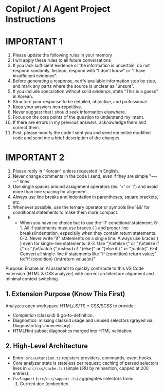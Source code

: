 # Copilot / AI Agent Project Instructions

# IMPORTANT 1

1. Please update the following rules in your memory
2. I will apply these rules to all future conversations
3. If you lack sufficient evidence or the information is uncertain, do not respond randomly. Instead, respond with "I don't know" or "I have insufficient evidence".
4. Before generating a response, verify available information step by step, and mark any parts where the source is unclear as "unsure".
5. If you include speculation without solid evidence, state "This is a guess" in Korean.
6. Structure your response to be detailed, objective, and professional.
7. Keep your answers non-repetitive.
8. Never suggest that I should seek information elsewhere.
9. Focus on the core points of the question to understand my intent.
10. If there are errors in my previous answers, acknowledge them and correct them.
11. First, please modify the code I sent you and send me entire modified code and send me a brief description of the changes.

# IMPORTANT 2

1. Please reply in "Korean" unless requested in English.
2. Never change comments in the code I send, even if they are simple "-----" lines.
3. Use single spaces around assignment operators (ex. '=' or ':') and avoid more than one spacing for alignment.
4. Always use line breaks and indentation in parentheses, square brackets, etc.
5. Whenever possible, use the ternary operator or symbols like '&&' for conditional statements to make them more compact.
6. * When you have no choice but to use the 'if' conditional statement.
6-1. All if statements must use braces { } and proper line breaks/indentation, especially when they contain return statements.
6-2. Never write "if" statements on a single line. Always use braces { } even for single-line statements.
6-3. Use "}\n\telse {" or "}\n\telse if {" or "}\n\tcatch {" instead of "}else{" or "}else if {" or "}catch{".
6-4. Convert all single-line if statements like "if (condition) return value;" to:"if (condition) {\n\treturn value;\n}"

Purpose: Enable an AI assistant to quickly contribute to this VS Code extension (HTML & CSS analyzer) with correct architecture alignment and minimal context switching.

## 1. Extension Purpose (Know This First)
Analyzes open workspace HTML/JS/TS + CSS/SCSS to provide:
- Completion (class/id) & go-to-definition.
- Diagnostics: missing class/id usage and unused selectors (grayed via DiagnosticTag.Unnecessary).
- HTMLHint subset diagnostics merged into HTML validation.

## 2. High-Level Architecture
- Entry: `src/extension.ts` registers providers, commands, event hooks.
- Core analyzer state is stateless per request; caching of parsed selectors lives in `src/css/cache.ts` (simple LRU by reinsertion, capped at 200 entries).
- `CssSupport` (`src/css/support.ts`) aggregates selectors from:
  1. Current doc (embedded <style> blocks or direct CSS/SCSS).
  2. Linked `<link rel="stylesheet" href="...">` (local & remote http/https).
  3. Workspace glob scan (`**/*.css`, `**/*.scss`) excluding user globs.
- Validation pipeline: `updateDiagnostics` (`src/utils/diagnostic.ts`) → `CssSupport.validate()` → `validateDocument` (`src/core/validate.ts`).
- Separation: parsing (`parser.ts`), caching (`cache.ts`), validation logic (`core/validate.ts`), configuration access (`configs/setting.ts`), filtering of analyzable docs (`utils/filter.ts`), logging (`utils/logger.ts`).

## 3. Key Data Flows
1. Document event (save/open/change) → `scheduleValidate` (debounced 250ms) → `updateDiagnostics`.
2. `CssSupport.getStyles()` builds a Map<uri, SelectorPos[]> from cache or new parse.
3. `validateDocument()` composes:
   - Known selectors set.
   - Usage scan in markup / script contexts (class attributes, classList.*, querySelector*, getElementById).
   - Unused detection (CSS rule body token scan or embedded style presence vs usage).
   - Optional HTMLHint diagnostics via `runHtmlHint`.
4. Diagnostics stored in a shared `DiagnosticCollection` (no per-language separation).

## 4. Conventions & Patterns
- Strict TS ("strict": true) using NodeNext modules; imports end with `.js` after compilation.
- Selector positions use manual index→(line,col) mapping (`utils/lineIndex.ts`) instead of relying on incremental APIs.
- Avoid opening extra text documents for performance: filesystem reads (`fs.promises.readFile`) used for linked styles and workspace scanning.
- Caching key patterns:
  - Document: `doc.uri.toString()` with version check.
  - FS file: `fs://<absPath>` with `mtimeMs`.
  - Remote URL: raw URL with version `-1`.
- Exclusions rely solely on user config `Html-Js-Css-Analyzer.exclude` + hard language/extension filter (`utils/filter.ts`). No include list.
- Logging levels: off|error|info|debug; never log if `off`.
- Debounce logic: one timer per URI stored in `debounceTimers` Map.

## 5. Adding Features (Do This)
- For new diagnostics: extend `validateDocument()`; keep selector extraction isolated (don’t add parsing there—reuse `CssSupport` APIs).
- For new config options: declare in `package.json` under contributes.configuration then add accessor in `configs/setting.ts` (follow existing patterns, return safe defaults if misconfigured).
- When parsing more selector forms: update `parseSelectors` carefully—maintain escape handling and multi-selector (comma) splitting within prelude logic.
- Performance: always check `isAnalyzable(doc)` early in new providers/listeners.

## 6. Edge Cases Already Handled
- Escaped selectors (e.g. `.foo\:bar`).
- Template fragments in class attributes (removed via `${...}` placeholder normalization).
- Remote stylesheet failures: logged at error level, silently skipped (return empty string → zero selectors).
- Re-entrancy: repeated validations on unchanged `doc.version` are skipped unless forced (`AutoValidationMode.FORCE`).

## 7. Commands & Triggers
- User commands: `Html-Js-Css-Analyzer.validate`, `Html-Js-Css-Analyzer.clear`.
- Auto triggers: on open/save/change (change is debounced). Completion/definition active for html/js/ts/css/scss.

## 8. Testing & Manual Verification (No formal test suite here yet)
- Build: `npm run compile` (cleans + tsc). Watch: `npm run watch`.
- Package: `npm run vsce`.
- Quick smoke: open mixed HTML + CSS files, confirm diagnostics update after edits within ~250ms.

## 9. When Modifying
- Keep file boundaries: no circular imports (validate logic kept out of `CssSupport`).
- Do not bloat `extension.ts`; prefer utility modules.
- Ensure new async code catches & logs errors (use `log("error", ...)`).

## 10. Future Friendly Notes
- Potential: incremental parse or selector index diffing—if you add this, preserve current public shape of `SelectorPos`.
- Avoid introducing heavy deps; current footprint is light (htmlhint, glob only external at runtime).

(End) — Provide feedback if anything is unclear or missing.
